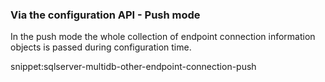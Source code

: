 
### Via the configuration API - Push mode

In the push mode the whole collection of endpoint connection information objects is passed during configuration time.

snippet:sqlserver-multidb-other-endpoint-connection-push

